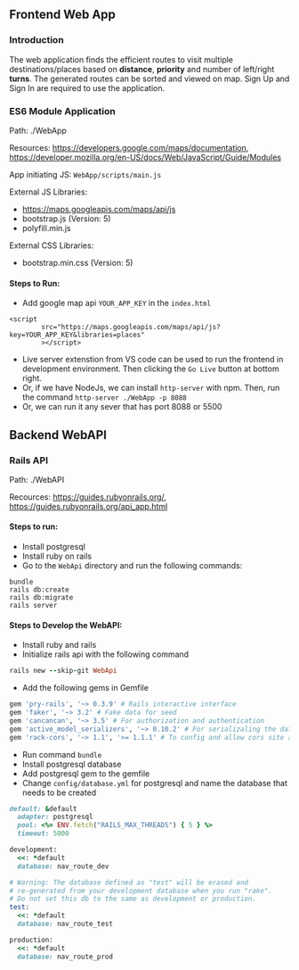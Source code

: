 ## Frontend Web App

### Introduction

The web application finds the efficient routes to visit multiple destinations/places based on **distance**, **priority** and number of left/right **turns**. 
The generated routes can be sorted and viewed on map. Sign Up and Sign In are required to use the application.

### ES6 Module Application
Path: ./WebApp

Resources: https://developers.google.com/maps/documentation, https://developer.mozilla.org/en-US/docs/Web/JavaScript/Guide/Modules

App initiating JS: `WebApp/scripts/main.js`

External JS Libraries:
* https://maps.googleapis.com/maps/api/js
* bootstrap.js (Version: 5)
* polyfill.min.js

External CSS Libraries:
* bootstrap.min.css (Version: 5)

#### Steps to Run:
* Add google map api `YOUR_APP_KEY` in the `index.html`
```
<script 
        src="https://maps.googleapis.com/maps/api/js?key=YOUR_APP_KEY&libraries=places"
        ></script>
```
* Live server extenstion from VS code can be used to run the frontend in development environment. Then clicking the `Go Live` button at bottom right.
* Or, if we have NodeJs, we can install `http-server` with npm. Then, run the command `http-server ./WebApp -p 8088`
* Or, we can run it any sever that has port 8088 or 5500

## Backend WebAPI
### Rails API 
Path: ./WebAPI

Recources: https://guides.rubyonrails.org/, https://guides.rubyonrails.org/api_app.html

#### Steps to run:
* Install postgresql
* Install ruby on rails
* Go to the `WebApi` directory and run the following commands:
```
bundle
rails db:create
rails db:migrate
rails server
```

#### Steps to Develop the WebAPI:
* Install ruby and rails
* Initialize rails api with the following command
```ruby
rails new --skip-git WebApi
```
* Add the following gems in Gemfile
```ruby
gem 'pry-rails', '~> 0.3.9' # Rails interactive interface
gem 'faker', '~> 3.2' # Fake data for seed
gem 'cancancan', '~> 3.5' # For authorization and authentication
gem 'active_model_serializers', '~> 0.10.2' # For serializaling the data from active model
gem 'rack-cors', '~> 1.1', '>= 1.1.1' # To config and allow cors site api call 
```
* Run command `bundle`
* Install postgresql database
* Add postgresql gem to the gemfile
* Change `config/database.yml` for postgresql and name the database that needs to be created
```ruby
default: &default
  adapter: postgresql
  pool: <%= ENV.fetch("RAILS_MAX_THREADS") { 5 } %>
  timeout: 5000

development:
  <<: *default
  database: nav_route_dev

# Warning: The database defined as "test" will be erased and
# re-generated from your development database when you run "rake".
# Do not set this db to the same as development or production.
test:
  <<: *default
  database: nav_route_test

production:
  <<: *default
  database: nav_route_prod

```
